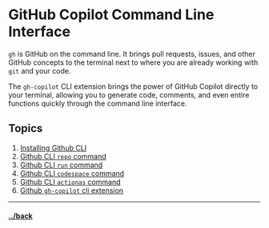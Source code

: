 # GitHub Copilot Command Line Interface

`gh` is GitHub on the command line. It brings pull requests, issues, and other GitHub concepts to the terminal next to where you are already working with `git` and your code.

The `gh-copilot` CLI extension brings the power of GitHub Copilot directly to your terminal, allowing you to generate code, comments, and even entire functions quickly through the command line interface.

## Topics

1. [Installing Github CLI](./08.01.1/instructions.md)
2. [Github CLI `repo` command](./08.01.2/instructions.md)
3. [Github CLI `run` command](./08.01.3/instructions.md)
4. [Github CLI `codespace` command](./codespace.md)
5. [Github CLI `actionas` command](./actions.md)
6. [Github `gh-copilot` cli extension](./08.02.1/instructions.md)

---


#### [../back](../README.md)
